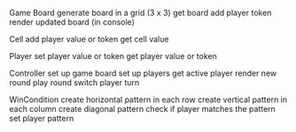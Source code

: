 Game Board
generate board in a grid (3 x 3)
get board
add player token
render updated board (in console)

Cell 
add player value or token
get cell value

Player
set player value or token
get player value or token

Controller
set up game board
set up players
get active player
render new round
play round
switch player turn

WinCondition
create horizontal pattern in each row
create vertical pattern in each column
create diagonal pattern
check if player matches the pattern
set player pattern